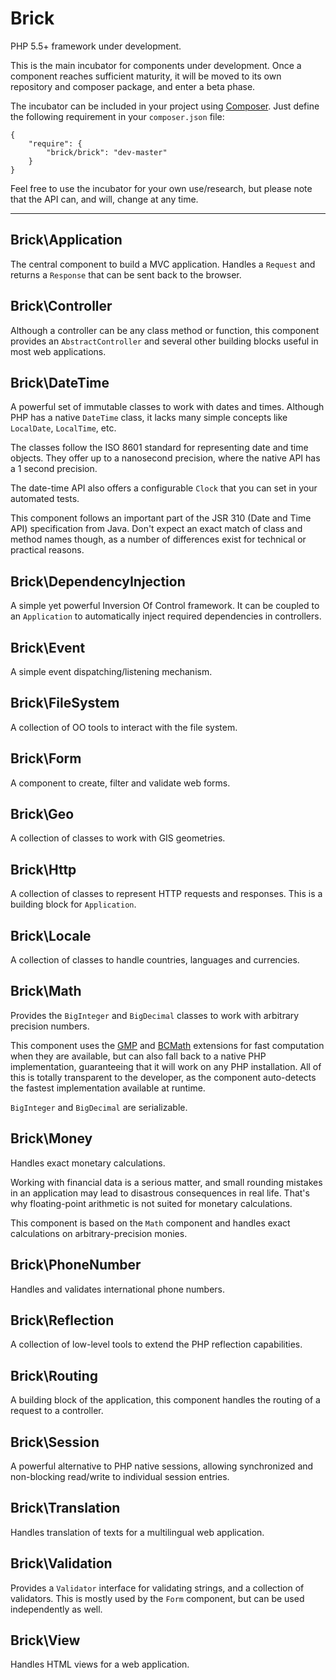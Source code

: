Brick
=====

PHP 5.5+ framework under development.

This is the main incubator for components under development.
Once a component reaches sufficient maturity, it will be moved to its own repository and composer package, and enter a beta phase.

The incubator can be included in your project using [Composer](https://getcomposer.org/). Just define the following requirement in your `composer.json` file:

    {
        "require": {
            "brick/brick": "dev-master"
        }
    }

Feel free to use the incubator for your own use/research, but please note that the API can, and will, change at any time.

---

Brick\Application
-----------------

The central component to build a MVC application. Handles a `Request` and returns a `Response` that can be sent back to the browser.

Brick\Controller
----------------

Although a controller can be any class method or function, this component provides an `AbstractController` and several other building blocks useful in most web applications.

Brick\DateTime
--------------

A powerful set of immutable classes to work with dates and times.
Although PHP has a native `DateTime` class, it lacks many simple concepts like `LocalDate`, `LocalTime`, etc.

The classes follow the ISO 8601 standard for representing date and time objects.
They offer up to a nanosecond precision, where the native API has a 1 second precision.

The date-time API also offers a configurable `Clock` that you can set in your automated tests.

This component follows an important part of the JSR 310 (Date and Time API) specification from Java.
Don't expect an exact match of class and method names though, as a number of differences exist for technical or practical reasons.

Brick\DependencyInjection
-------------------------

A simple yet powerful Inversion Of Control framework.
It can be coupled to an `Application` to automatically inject required dependencies in controllers.

Brick\Event
-----------

A simple event dispatching/listening mechanism.

Brick\FileSystem
----------------

A collection of OO tools to interact with the file system.

Brick\Form
----------

A component to create, filter and validate web forms.

Brick\Geo
---------

A collection of classes to work with GIS geometries.

Brick\Http
----------

A collection of classes to represent HTTP requests and responses. This is a building block for `Application`.

Brick\Locale
------------

A collection of classes to handle countries, languages and currencies.

Brick\Math
----------

Provides the `BigInteger` and `BigDecimal` classes to work with arbitrary precision numbers.

This component uses the [GMP](http://php.net/manual/en/book.gmp.php) and [BCMath](http://php.net/manual/en/book.bc.php)
extensions for fast computation when they are available, but can also fall back to a native PHP implementation,
guaranteeing that it will work on any PHP installation. All of this is totally transparent to the developer, as the
component auto-detects the fastest implementation available at runtime.

`BigInteger` and `BigDecimal` are serializable.

Brick\Money
-----------

Handles exact monetary calculations.

Working with financial data is a serious matter, and small rounding mistakes in an application may lead to disastrous
consequences in real life. That's why floating-point arithmetic is not suited for monetary calculations.

This component is based on the `Math` component and handles exact calculations on arbitrary-precision monies.

Brick\PhoneNumber
-----------------

Handles and validates international phone numbers.

Brick\Reflection
----------------

A collection of low-level tools to extend the PHP reflection capabilities.

Brick\Routing
-------------

A building block of the application, this component handles the routing of a request to a controller.

Brick\Session
-------------

A powerful alternative to PHP native sessions, allowing synchronized and non-blocking read/write to individual session entries.

Brick\Translation
-----------------

Handles translation of texts for a multilingual web application.

Brick\Validation
----------------

Provides a `Validator` interface for validating strings, and a collection of validators. This is mostly used by the `Form` component, but can be used independently as well.

Brick\View
----------

Handles HTML views for a web application.

